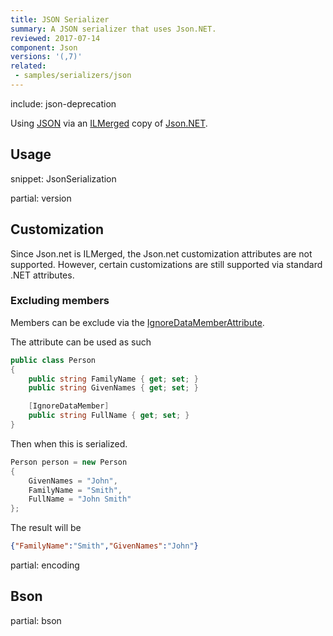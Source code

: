 ```yaml
---
title: JSON Serializer
summary: A JSON serializer that uses Json.NET.
reviewed: 2017-07-14
component: Json
versions: '(,7)'
related:
 - samples/serializers/json
---
```


include: json-deprecation

Using [JSON](https://en.wikipedia.org/wiki/Json) via an [ILMerged](https://github.com/Microsoft/ILMerge) copy of [Json.NET](http://www.newtonsoft.com/json).


## Usage

snippet: JsonSerialization


partial: version


## Customization

Since Json.net is ILMerged, the Json.net customization attributes are not supported. However, certain customizations are still supported via standard .NET attributes.


### Excluding members

Members can be exclude via the [IgnoreDataMemberAttribute](https://msdn.microsoft.com/en-us/library/system.runtime.serialization.ignoredatamemberattribute.aspx).

The attribute can be used as such

```cs
public class Person
{
    public string FamilyName { get; set; }
    public string GivenNames { get; set; }

    [IgnoreDataMember]
    public string FullName { get; set; }
}
```

Then when this is serialized.

```cs
Person person = new Person
{
    GivenNames = "John",
    FamilyName = "Smith",
    FullName = "John Smith"
};
```

The result will be

```json
{"FamilyName":"Smith","GivenNames":"John"}
```

partial: encoding


## Bson

partial: bson
